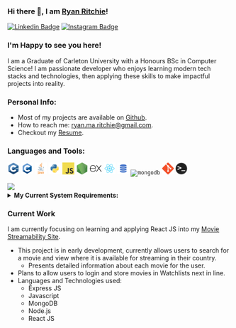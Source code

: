 ### Hi there 👋, I am [Ryan Ritchie](https://github.com/Ritchie88)!

[![Linkedin Badge](https://img.shields.io/badge/-LinkedIn-0e76a8?style=flat-square&logo=Linkedin&logoColor=white)](https://www.linkedin.com/in/ryanmaritchie/)
[![Instagram Badge](https://img.shields.io/badge/-Instagram-e4405f?style=flat-square&logo=Instagram&logoColor=white)](https://www.instagram.com/ryanritchie88/)

### I'm Happy to see you here!

I am a Graduate of Carleton University with a Honours BSc in Computer Science! I am passionate developer who enjoys learning modern tech stacks and technologies, then applying these skills to make impactful projects into reality.

### Personal Info:

-  Most of my projects are available on [Github](https://github.com/Ritchie88).
-  How to reach me: ryan.ma.ritchie@gmail.com.
-  Checkout my [Resume](https://github.com/Ritchie88/Ritchie88/blob/main/RyanRitchieResume.pdf).

### Languages and Tools:

<code><img height="27" src="https://raw.githubusercontent.com/github/explore/80688e429a7d4ef2fca1e82350fe8e3517d3494d/topics/cpp/cpp.png" alt="cpp"></code>
<code><img height="27" src="https://raw.githubusercontent.com/github/explore/80688e429a7d4ef2fca1e82350fe8e3517d3494d/topics/c/c.png" alt="c"></code>
<code><img height="27" src="https://raw.githubusercontent.com/github/explore/80688e429a7d4ef2fca1e82350fe8e3517d3494d/topics/java/java.png" alt="java"></code>
<code><img height="27" src="https://raw.githubusercontent.com/github/explore/80688e429a7d4ef2fca1e82350fe8e3517d3494d/topics/python/python.png" alt="python"></code>
<code><img height="27" src="https://raw.githubusercontent.com/github/explore/80688e429a7d4ef2fca1e82350fe8e3517d3494d/topics/javascript/javascript.png" alt="javascript"></code>
<code><img height="27" src="https://raw.githubusercontent.com/github/explore/80688e429a7d4ef2fca1e82350fe8e3517d3494d/topics/nodejs/nodejs.png" alt="nodejs"></code>
<code><img height="27" src="https://raw.githubusercontent.com/devicons/devicon/master/icons/express/express-original.svg" alt="expressjs"></code>
<code><img height="27" src="https://raw.githubusercontent.com/github/explore/80688e429a7d4ef2fca1e82350fe8e3517d3494d/topics/react/react.png" alt="react"></code>
<code><img height="27" src="https://raw.githubusercontent.com/github/explore/80688e429a7d4ef2fca1e82350fe8e3517d3494d/topics/sql/sql.png" alt="sql"></code>
<code><img height="27" src="https://encrypted-tbn0.gstatic.com/images?q=tbn%3AANd9GcSTTzPAw-55ssm1Im594xYZ9eRQu2JylrkYLg&usqp=CAU" alt="mongodb"></code>
<code><img height="27" src="https://raw.githubusercontent.com/devicons/devicon/master/icons/git/git-original.svg" alt="git"></code>
<code><img height="27" src="https://raw.githubusercontent.com/github/explore/80688e429a7d4ef2fca1e82350fe8e3517d3494d/topics/terminal/terminal.png" alt="terminal"></code>

<img height="180em" src="https://github-readme-stats.vercel.app/api/top-langs/?username=ritchie88&theme=vue-dark&show_icons=true&hide_border=true&layout=compact"/>


<details>
  <summary><b>My Current System Requirements:</b></summary>
<ul>
  	    <li><b>Operating System: </b>Windows 11</li>
	    <li><b>Laptop: </b>Dell XPS 15</li>
  	    <li><b>Browser: </b> Firefox </li>
	    <li><b>Code Editor:</b> VSCode </li>
	    <br />
	</ul>
  </details>

### Current Work
I am currently focusing on learning and applying React JS into my [Movie Streamability Site](https://github.com/Ritchie88/Movie-Streamability-WebServer).
- This project is in early development, currently allows users to search for a movie and view where it is available for streaming in their country.
  - Presents detailed information about each movie for the user.
- Plans to allow users to login and store movies in Watchlists next in line.
- Languages and Technologies used:
  - Express JS
  - Javascript
  - MongoDB
  - Node.js
  - React JS

 

<!--
**Ritchie88/Ritchie88** is a ✨ _special_ ✨ repository because its `README.md` (this file) appears on your GitHub profile.

[![Website Badge](https://img.shields.io/badge/Website-3b5998?style=flat-square&logo=google-chrome&logoColor=white)](https://github.com/Ritchie88)

Here are some ideas to get you started:

- 🔭 I’m currently working on ...
- 🌱 I’m currently learning ...
- 👯 I’m looking to collaborate on ...
- 🤔 I’m looking for help with ...
- 💬 Ask me about ...
- 📫 How to reach me: ...
- 😄 Pronouns: ...
- ⚡ Fun fact: ...
-->
